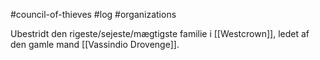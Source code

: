 #council-of-thieves #log #organizations

Ubestridt den rigeste/sejeste/mægtigste familie i [[Westcrown]], ledet af den gamle mand [[Vassindio Drovenge]].

